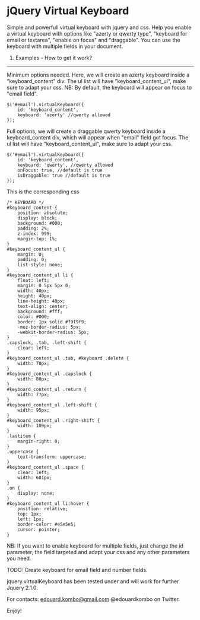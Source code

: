 jQuery Virtual Keyboard
============================

Simple and powerfull virtual keyboard with jquery and css.
Help you enable a virtual keyboard with options like "azerty or qwerty type", "keyboard for email or textarea", "enable on focus" and "draggable".
You can use the keyboard with multiple fields in your document.

1) Examples - How to get it work?
---------------------------------

Minimum options needed. Here, we will create an azerty keyboard inside a "keyboard_content" div.
The ul list will have "keyboard_content_ul", make sure to adapt your css.
NB: By default, the keyboard will appear on focus to "email field".

    $('#email').virtualKeyboard({
        id: 'keyboard_content', 
        keyboard: 'azerty' //qwerty allowed
    });

Full options, we will create a draggable qwerty keyboard inside a keyboard_content div, which will appear when "email" field got focus. 
The ul list will have "keyboard_content_ul", make sure to adapt your css.

    $('#email').virtualKeyboard({
        id: 'keyboard_content', 
        keyboard: 'qwerty', //qwerty allowed
        onFocus: true, //default is true
        isDraggable: true //default is true
    });

This is the corresponding css

    /* KEYBOARD */
    #keyboard_content {
        position: absolute;
        display: block;
        background: #000;
        padding: 2%;
        z-index: 999;
        margin-top: 1%;
    }
    #keyboard_content_ul {
        margin: 0;
        padding: 0;
        list-style: none;
    }
    #keyboard_content_ul li {
        float: left;
        margin: 0 5px 5px 0;
        width: 40px;
        height: 40px;
        line-height: 40px;
        text-align: center;
        background: #fff;
        color: #000;
        border: 1px solid #f9f9f9;
        -moz-border-radius: 5px;
        -webkit-border-radius: 5px;
    }
    .capslock, .tab, .left-shift {
        clear: left;
    }
    #keyboard_content_ul .tab, #keyboard .delete {
        width: 70px;
    }
    #keyboard_content_ul .capslock {
        width: 80px;
    }
    #keyboard_content_ul .return {
        width: 77px;
    }
    #keyboard_content_ul .left-shift {
        width: 95px;
    }
    #keyboard_content_ul .right-shift {
        width: 109px;
    }
    .lastitem {
        margin-right: 0;
    }
    .uppercase {
        text-transform: uppercase;
    }
    #keyboard_content_ul .space {
        clear: left;
        width: 681px;
    }
    .on {
        display: none;
    }
    #keyboard_content_ul li:hover {
        position: relative;
        top: 1px;
        left: 1px;
        border-color: #e5e5e5;
        cursor: pointer;
    }

NB: If you want to enable keyboard for multiple fields, just change the id parameter, the field targeted and adapt your css and any other parameters you need.

TODO: Create keyboard for email field and number fields.

jquery.virtualKeyboard has been tested under and will work for further Jquery 2.1.0.

For contacts:
edouard.kombo@gmail.com
@edouardkombo on Twitter.

Enjoy!